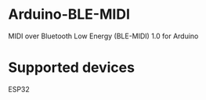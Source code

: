 # Arduino-BLE-MIDI
MIDI over Bluetooth Low Energy (BLE-MIDI) 1.0 for Arduino

# Supported devices
ESP32
